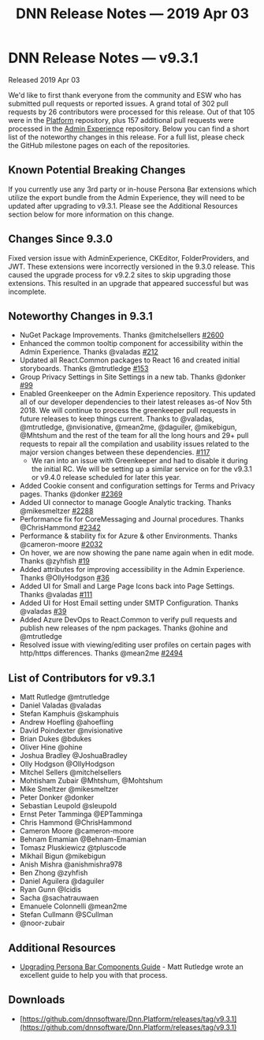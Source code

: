 ﻿---
uid: relnotes-2019-apr-03
locale: en
title: DNN Release Notes — 2019 Apr 03
dnnversion: 09.03.01
---


# DNN Release Notes — v9.3.1 

Released 2019 Apr 03

We'd like to first thank everyone from the community and ESW who has submitted pull requests or reported issues. A grand total of 302 pull requests by 26 contributors were processed for this release. Out of that 105 were in the [Platform](https://github.com/dnnsoftware/Dnn.Platform/milestone/22?closed=1) repository, plus 157 additional pull requests were processed in the [Admin Experience](https://github.com/dnnsoftware/Dnn.AdminExperience/milestone/2?closed=1) repository. Below you can find a short list of the noteworthy changes in this release. For a full list, please check the GitHub milestone pages on each of the repositories.

## Known Potential Breaking Changes

If you currently use any 3rd party or in-house Persona Bar extensions which utilize the export bundle from the Admin Experience, they will need to be updated after upgrading to v9.3.1. Please see the Additional Resources section below for more information on this change.

## Changes Since 9.3.0
Fixed version issue with AdminExperience, CKEditor, FolderProviders, and JWT. These extensions were incorrectly versioned in the 9.3.0 release. This caused the upgrade process for v9.2.2 sites to skip upgrading those extensions. This resulted in an upgrade that appeared successful but was incomplete.

## Noteworthy Changes in 9.3.1

* NuGet Package Improvements. Thanks @mitchelsellers [#2600](https://github.com/dnnsoftware/Dnn.Platform/pull/2600)
* Enhanced the common tooltip component for accessibility within the Admin Experience. Thanks @valadas [#212](https://github.com/dnnsoftware/Dnn.React.Common/pull/212)
* Updated all React.Common packages to React 16 and created initial storyboards. Thanks @mtrutledge [#153](https://github.com/dnnsoftware/Dnn.React.Common/pull/153)
* Group Privacy Settings in Site Settings in a new tab. Thanks @donker [#99](https://github.com/dnnsoftware/Dnn.AdminExperience/issues/99)
* Enabled Greenkeeper on the Admin Experience repository. This updated all of our developer dependencies to their latest releases as-of Nov 5th 2018. We will continue to process the greenkeeper pull requests in future releases to keep things current. Thanks to @valadas, @mtrutledge, @nvisionative, @mean2me, @daguiler, @mikebigun, @Mhtshum and the rest of the team for all the long hours and 29+ pull requests to repair all the compilation and usability issues related to the major version changes between these dependencies. [#117](https://github.com/dnnsoftware/Dnn.AdminExperience/pull/117)
  * We ran into an issue with Greenkeeper and had to disable it during the initial RC. We will be setting up a similar service on for the v9.3.1 or v9.4.0 release scheduled for later this year.
* Added Cookie consent and configuration settings for Terms and Privacy pages. Thanks @donker [#2369](https://github.com/dnnsoftware/Dnn.Platform/pull/2369)
* Added UI connector to manage Google Analytic tracking. Thanks @mikesmeltzer [#2288](https://github.com/dnnsoftware/Dnn.Platform/pull/2288)
* Performance fix for CoreMessaging and Journal procedures. Thanks @ChrisHammond [#2342](https://github.com/dnnsoftware/Dnn.Platform/pull/2342)
* Performance & stability fix for Azure & other Environments. Thanks @cameron-moore [#2032](https://github.com/dnnsoftware/Dnn.Platform/pull/2032)
* On hover, we are now showing the pane name again when in edit mode. Thanks @zyhfish [#19](https://github.com/dnnsoftware/Dnn.AdminExperience/pull/19)
* Added attributes for improving accessibility in the Admin Experience. Thanks @OllyHodgson [#36](https://github.com/dnnsoftware/Dnn.AdminExperience/pull/36)
* Added UI for Small and Large Page Icons back into Page Settings. Thanks @valadas [#111](https://github.com/dnnsoftware/Dnn.AdminExperience/pull/111)
* Added UI for Host Email setting under SMTP Configuration. Thanks @valadas [#39](https://github.com/dnnsoftware/Dnn.AdminExperience/pull/39)
* Added Azure DevOps to React.Common to verify pull requests and publish new releases of the npm packages. Thanks @ohine and @mtrutledge
* Resolved issue with viewing/editing user profiles on certain pages with http/https differences. Thanks @mean2me [#2494](https://github.com/dnnsoftware/Dnn.Platform/pull/2494)

## List of Contributors for v9.3.1

* Matt Rutledge @mtrutledge
* Daniel Valadas @valadas
* Stefan Kamphuis @skamphuis
* Andrew Hoefling @ahoefling
* David Poindexter @nvisionative
* Brian Dukes @bdukes
* Oliver Hine @ohine
* Joshua Bradley @JoshuaBradley
* Olly Hodgson @OllyHodgson
* Mitchel Sellers @mitchelsellers
* Mohtisham Zubair @Mhtshum, @Mohtshum
* Mike Smeltzer @mikesmeltzer
* Peter Donker @donker
* Sebastian Leupold @sleupold
* Ernst Peter Tamminga @EPTamminga
* Chris Hammond @ChrisHammond
* Cameron Moore @cameron-moore
* Behnam Emamian @Behnam-Emamian
* Tomasz Pluskiewicz @tpluscode
* Mikhail Bigun @mikebigun
* Anish Mishra @anishmishra978
* Ben Zhong @zyhfish
* Daniel Aguilera @daguiler
* Ryan Gunn @Icidis
* Sacha @sachatrauwaen
* Emanuele Colonnelli @mean2me
* Stefan Cullmann @SCullman
* @noor-zubair

## Additional Resources

* [Upgrading Persona Bar Components Guide](https://www.dnnsoftware.com/community-blog/cid/156674/upgrading-persona-bar-components-for-dnn-93) - Matt Rutledge wrote an excellent guide to help you with that process.

## Downloads
* [https://github.com/dnnsoftware/Dnn.Platform/releases/tag/v9.3.1](https://github.com/dnnsoftware/Dnn.Platform/releases/tag/v9.3.1)